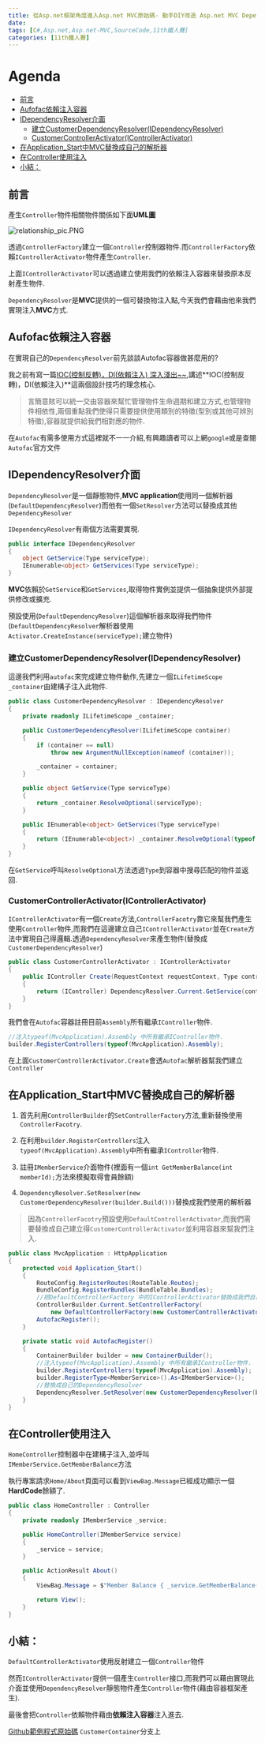 ```yaml
---
title: 從Asp.net框架角度進入Asp.net MVC原始碼- 動手DIY改造 Asp.net MVC DependencyResolver by Autofac (第27天)
date: 
tags: [C#,Asp.net,Asp.net-MVC,SourceCode,11th鐵人賽]
categories: [11th鐵人賽]
---
```


# Agenda<!-- omit in toc -->
- [前言](#%e5%89%8d%e8%a8%80)
- [Aufofac依賴注入容器](#aufofac%e4%be%9d%e8%b3%b4%e6%b3%a8%e5%85%a5%e5%ae%b9%e5%99%a8)
- [IDependencyResolver介面](#idependencyresolver%e4%bb%8b%e9%9d%a2)
  - [建立CustomerDependencyResolver(IDependencyResolver)](#%e5%bb%ba%e7%ab%8bcustomerdependencyresolveridependencyresolver)
  - [CustomerControllerActivator(IControllerActivator)](#customercontrolleractivatoricontrolleractivator)
- [在Application_Start中MVC替換成自己的解析器](#%e5%9c%a8applicationstart%e4%b8%admvc%e6%9b%bf%e6%8f%9b%e6%88%90%e8%87%aa%e5%b7%b1%e7%9a%84%e8%a7%a3%e6%9e%90%e5%99%a8)
- [在Controller使用注入](#%e5%9c%a8controller%e4%bd%bf%e7%94%a8%e6%b3%a8%e5%85%a5)
- [小結：](#%e5%b0%8f%e7%b5%90)

## 前言

產生`Controller`物件相關物件關係如下面**UML圖**

![relationship_pic.PNG](https://raw.githubusercontent.com/isdaniel/MyBlog/master/source/images/itHelp/13/IOC_Asp.netMVC.png)

透過`ControllerFactory`建立一個`Controller`控制器物件.而`ControllerFactory`依賴`IControllerActivator`物件產生`Controller`.

上面`IControllerActivator`可以透過建立使用我們的依賴注入容器來替換原本反射產生物件.

`DependencyResolver`是**MVC**提供的一個可替換物注入點,今天我們會藉由他來我們實現注入**MVC**方式.

## Aufofac依賴注入容器

在實現自己的`DependencyResolver`前先談談Autofac容器做甚麼用的?

我之前有寫一篇[IOC(控制反轉)，DI(依賴注入) 深入淺出~~](https://isdaniel.github.io/ioc-di.html),講述**IOC(控制反轉)，DI(依賴注入)**這兩個設計技巧的理念核心.

> 言簡意賅可以統一交由容器來幫忙管理物件生命週期和建立方式,也管理物件相依性,兩個重點我們使得只需要提供使用類別的特徵(型別或其他可辨別特徵),容器就提供給我們相對應的物件.

在`Autofac`有需多使用方式這裡就不一一介紹,有興趣讀者可以上網`google`或是查閱`Autofac`官方文件

## IDependencyResolver介面

`DependencyResolver`是一個靜態物件,**MVC application**使用同一個解析器(`DefaultDependencyResolver`)而他有一個`SetResolver`方法可以替換成其他`DependencyResolver`

`IDependencyResolver`有兩個方法需要實現.

```csharp
public interface IDependencyResolver
{
    object GetService(Type serviceType);
    IEnumerable<object> GetServices(Type serviceType);
}
```

**MVC**依賴於`GetService`和`GetServices`,取得物件實例並提供一個抽象提供外部提供修改或擴充.

預設使用(`DefaultDependencyResolver`)這個解析器來取得我們物件(`DefaultDependencyResolver`解析器使用`Activator.CreateInstance(serviceType);`建立物件)

### 建立CustomerDependencyResolver(IDependencyResolver)

這邊我們利用`autofac`來完成建立物件動作,先建立一個`ILifetimeScope _container`由建構子注入此物件.

```csharp
public class CustomerDependencyResolver : IDependencyResolver
{
    private readonly ILifetimeScope _container;

    public CustomerDependencyResolver(ILifetimeScope container)
    {
        if (container == null)
            throw new ArgumentNullException(nameof (container));

        _container = container;
    }

    public object GetService(Type serviceType)
    {
        return _container.ResolveOptional(serviceType);
    }

    public IEnumerable<object> GetServices(Type serviceType)
    {
        return (IEnumerable<object>) _container.ResolveOptional(typeof (IEnumerable<>).MakeGenericType(serviceType));
    }
}
```

在`GetService`呼叫`ResolveOptional`方法透過`Type`到容器中搜尋匹配的物件並返回.

### CustomerControllerActivator(IControllerActivator)

`IControllerActivator`有一個`Create`方法,`ControllerFacotry`靠它來幫我們產生使用`Controller`物件,而我們在這邊建立自己`IControllerActivator`並在`Create`方法中實現自己得邏輯.透過`DependencyResolver`來產生物件(替換成`CustomerDependencyResolver`)

```csharp
public class CustomerControllerActivator : IControllerActivator
{
    public IController Create(RequestContext requestContext, Type controllerType)
    {
        return (IController) DependencyResolver.Current.GetService(controllerType);
    }
}
```

我們會在`Autofac`容器註冊目前`Assembly`所有繼承`IController`物件.

```csharp
//注入typeof(MvcApplication).Assembly 中所有繼承IController物件.
builder.RegisterControllers(typeof(MvcApplication).Assembly);
```

在上面`CustomerControllerActivator.Create`會透`Autofac`解析器幫我們建立`Controller`

## 在Application_Start中MVC替換成自己的解析器

1. 首先利用`ControllerBuilder`的`SetControllerFactory`方法,重新替換使用`ControllerFacotry`.

2. 在利用`builder.RegisterControllers`注入`typeof(MvcApplication).Assembly`中所有繼承`IController`物件.

3. 註冊`IMemberService`介面物件(裡面有一個`int GetMemberBalance(int memberId);`方法來模擬取得會員餘額)

4. `DependencyResolver.SetResolver(new CustomerDependencyResolver(builder.Build()))`替換成我們使用的解析器

> 因為`ControllerFacotry`預設使用`DefaultControllerActivator`,而我們需要替換成自己建立得`CustomerControllerActivator`並利用容器來幫我們注入.

```csharp
public class MvcApplication : HttpApplication
{
    protected void Application_Start()
    {
        RouteConfig.RegisterRoutes(RouteTable.Routes);
        BundleConfig.RegisterBundles(BundleTable.Bundles);
        //把DefaultControllerFactory 中的IControllerActivator替換成我們自己寫的CustomerControllerActivator
        ControllerBuilder.Current.SetControllerFactory(
            new DefaultControllerFactory(new CustomerControllerActivator()));
        AutofacRegister();
    }

    private static void AutofacRegister()
    {
        ContainerBuilder builder = new ContainerBuilder();
        //注入typeof(MvcApplication).Assembly 中所有繼承IController物件.
        builder.RegisterControllers(typeof(MvcApplication).Assembly);
        builder.RegisterType<MemberService>().As<IMemberService>();
        //替換成自己的DependencyResolver
        DependencyResolver.SetResolver(new CustomerDependencyResolver(builder.Build()));
    }
}
```

## 在Controller使用注入

`HomeController`控制器中在建構子注入,並呼叫`IMemberService.GetMemberBalance`方法

執行專案請求`Home/About`頁面可以看到`ViewBag.Message`已經成功顯示一個**HardCode**餘額了.

```csharp
public class HomeController : Controller
{
    private readonly IMemberService _service;

    public HomeController(IMemberService service)
    {
        _service = service;
    }

    public ActionResult About()
    {
        ViewBag.Message = $"Member Balance { _service.GetMemberBalance(123)}";

        return View();
    }
}
```

## 小結：

`DefaultControllerActivator`使用反射建立一個`Controller`物件

然而`IControllerActivator`提供一個產生`Controller`接口,而我們可以藉由實現此介面並使用`DependencyResolver`靜態物件產生`Controller`物件(藉由容器框架產生).

最後會把`Controller`依賴物件藉由**依賴注入容器**注入進去.

[Github範例程式原始碼](https://github.com/isdaniel/ItHelp_MVC_10th/tree/CustomerContainer) `CustomerContainer`分支上